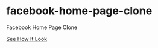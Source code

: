 # facebook-home-page-clone
Facebook Home Page Clone

[See How It Look](https://prasenjeet-symon.github.io/facebook-home-page-clone/src/)

